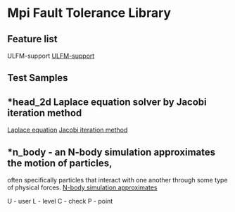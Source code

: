 #  Mpi Fault Tolerance Library
## Feature list
ULFM-support
[ULFM-support](http://fault-tolerance.org/category/ulfm/ "official site ULFM")

## Test Samples
## *head_2d Laplace equation solver by Jacobi iteration method
[Laplace equation](https://en.wikipedia.org/wiki/Laplace%27s_equation "wiki Laplace equation")
[Jacobi iteration method](https://en.wikipedia.org/wiki/Jacobi_method "wiki Jacobi iteration method")

## *n_body - an N-body simulation approximates the motion of particles,
often specifically particles that interact with one another
through some type of physical forces.
[N-body simulation approximates](https://en.wikipedia.org/wiki/N-body_simulation "wiki N-body simulation")

U - user
L - level
C - check
P - point
